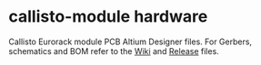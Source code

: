 # callisto-module hardware
Callisto Eurorack module PCB Altium Designer files.
For Gerbers, schematics and BOM refer to the [Wiki](https://github.com/ghztomash/callisto-module/wiki) and [Release](https://github.com/ghztomash/callisto-module/releases) files.